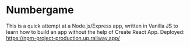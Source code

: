 # Numbergame

This is a quick attempt at a Node.js/Express app, written in Vanilla JS to learn how to build an app without the help of Create React App.
Deployed: https://npm-project-production.up.railway.app/

